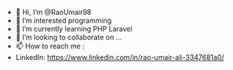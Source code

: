 - 👋 Hi, I’m @RaoUmair98
- 👀 I’m interested programming
- 🌱 I’m currently learning PHP Laravel
- 💞️ I’m looking to collaborate on ...
- 📫 How to reach me :
- LinkedIn: https://www.linkedin.com/in/rao-umair-ali-3347681a0/

<!---
RaoUmair98/RaoUmair98 is a ✨ special ✨ repository because its `README.md` (this file) appears on your GitHub profile.
You can click the Preview link to take a look at your changes.
--->
